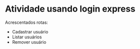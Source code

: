 # Atividade usando login express
Acrescentados rotas:
- Cadastrar usuário
- Listar usuários
- Remover usuário